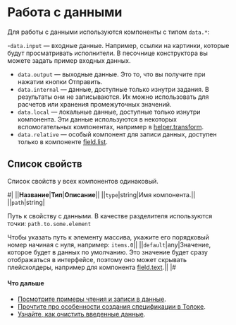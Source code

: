 # Работа с данными

Для работы с данными используются компоненты с типом `data.*`:

  -`data.input` — входные данные. Например, ссылки на картинки, которые будут просматривать исполнители. В песочнице конструктора вы можете задать пример входных данных.
  - `data.output` — выходные данные. Это то, что вы получите при нажатии кнопки Отправить.
  - `data.internal` — данные, доступные только изнутри задания. В результаты они не записываются. Их можно использовать для расчетов или хранения промежуточных значений.
  - `data.local` — локальные данные, доступные только изнутри компонента. Эти данные используются в некоторых вспомогательных компонентах, например в [helper.transform](helper.transform.md).
  - `data.relative` — особый компонент для записи данных, доступен только в компоненте [field.list](field.list.md).

## Список свойств

Список свойств у всех компонентов одинаковый.

#|
||**Название**|**Тип**|**Описание**||
||`type`|string|Имя компонента.||
||`path`|string|

Путь к свойству с данными. В качестве разделителя используются точки: `path.to.some.element`

Чтобы указать путь к элементу массива, укажите его порядковый номер начиная с нуля, например: `items.0`||
||`default`|any|Значение, которое будет в данных по умолчанию.
Это значение будет сразу отображаться в интерфейсе, поэтому оно может скрывать плейсхолдеры, например для компонента [field.text](../reference/field.text.md).||
|#


#### Что дальше

  - [Посмотрите примеры чтения и записи в данные](../operations/input-output-data.md).
  - [Прочтите про особенности создания спецификации в Толоке](../operations/create-specs.md).
  - [Узнайте, как очистить введенные данные](../operations/clear-data.md).
